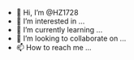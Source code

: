 - 👋 Hi, I’m @HZ1728
- 👀 I’m interested in ...
- 🌱 I’m currently learning ...
- 💞️ I’m looking to collaborate on ...
- 📫 How to reach me ...

<!---
HZ1728/HZ1728 is a ✨ special ✨ repository because its `README.md` (this file) appears on your GitHub profile.
You can click the Preview link to take a look at your changes.
---
